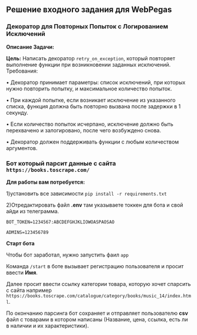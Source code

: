## Решение входного задания для WebPegas

### Декоратор для Повторных Попыток с Логированием Исключений

**Описание Задачи:**

**Цель:** Написать декоратор ```retry_on_exception```, который повторяет выполнение функции при возникновении заданных исключений.
Требования:

• Декоратор принимает параметры: список исключений, при которых нужно повторить попытку, и максимальное количество попыток.

• При каждой попытке, если возникает исключение из указанного списка, функция должна быть повторно вызвана после задержки в 1 секунду.

• Если количество попыток исчерпано, исключение должно быть перехвачено и залогировано, после чего возбуждено снова.

• Декоратор должен поддерживать функции с любым количеством аргументов.



### Бот который парсит данные с сайта ``https://books.toscrape.com/``

**Для работы вам потребуется:**

1)установить все зависимости ```pip install -r requirements.txt```

2)Отредактировать файл **.env** там указываете токкен для бота и свой айди из телеграмма.
```
BOT_TOKEN=1234567:ABCDEFGHJKLIOWOASPAOSAO

ADMINS=123456789
```

**Старт бота**

Чтобы бот заработал, нужно запустить фаил ```app```

Команда ```/start``` в боте вызывает регистрацию пользователя и просит ввести **Имя**.

Далее просит ввести ссылку категории товара, которую хочет спарсить с сайта например ```https://books.toscrape.com/catalogue/category/books/music_14/index.html```.

По окончанию парсинга бот сохраняет и отправляет пользователю **csv** файл c товарами в котором написаны (Название, цена, ссылка, есть ли в наличии и их характеристики).



